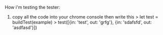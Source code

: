 How i'm testing the tester:
  1. copy all the code into your chrome console then write this
    > let test = buildTest(example)
    > test([{in: 'test', out: 'grfg'}, {in: 'sdafsfd', out: 'asdfasd'}])
